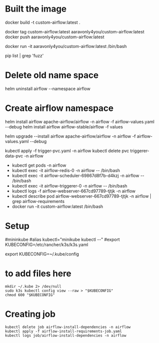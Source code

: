 
# Built the image
docker build -t custom-airflow:latest .


docker tag custom-airflow:latest aaravonly4you/custom-airflow:latest
docker push aaravonly4you/custom-airflow:latest

docker run -it aaravonly4you/custom-airflow:latest /bin/bash

pip list | grep 'fuzz'

# Delete old name space
helm uninstall airflow --namespace airflow

<!-- # Apply Configmap
kubectl apply -f airflow-requirements-configmap.yaml -->

# Create airflow namespace
helm install airflow apache-airflow/airflow -n airflow -f airflow-values.yaml  --debug
helm install airflow airflow-stable/airflow -f values 

helm upgrade --install airflow apache-airflow/airflow -n airflow -f airflow-values.yaml  --debug

kubectl apply -f trigger-pvc.yaml -n airflow
kubectl delete pvc triggerer-data-pvc -n airflow

* kubectl get pods -n airflow
* kubectl exec -it airflow-redis-0 -n airflow -- /bin/bash
* kubectl exec -it airflow-scheduler-69867d8f7b-d4kzj -n airflow -- /bin/bash
* kubectl exec -it airflow-triggerer-0 -n airflow -- /bin/bash
* kubectl logs -f airflow-webserver-667cd97789-tjtjk -n airflow
* kubectl describe pod airflow-webserver-667cd97789-tjtjk -n airflow | grep airflow-requirements
* docker run -it custom-airflow:latest /bin/bash

# Setup 
#mininkube
#alias kubectl="minikube kubectl --"
#export KUBECONFIG=/etc/rancher/k3s/k3s.yaml

export KUBECONFIG=~/.kube/config

# to add files here 

    mkdir ~/.kube 2> /dev/null
    sudo k3s kubectl config view --raw > "$KUBECONFIG"
    chmod 600 "$KUBECONFIG"


# Creating job

    kubectl delete job airflow-install-dependencies -n airflow
    kubectl apply -f airflow-install-requirements-job.yaml
    kubectl logs job/airflow-install-dependencies -n airflow
    